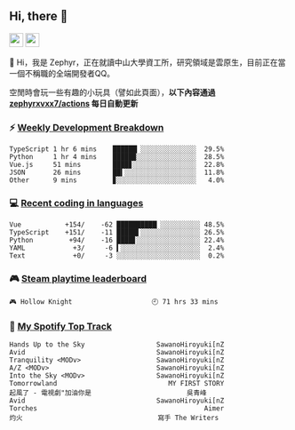<!--
**zephyrxvxx7/zephyrxvxx7** is a ✨ _special_ ✨ repository because its `README.md` (this file) appears on your GitHub profile.

Here are some ideas to get you started:

- 🔭 I’m currently working on ...
- 🌱 I’m currently learning ...
- 👯 I’m looking to collaborate on ...
- 🤔 I’m looking for help with ...
- 💬 Ask me about ...
- 📫 How to reach me: ...
- 😄 Pronouns: ...
- ⚡ Fun fact: ...
-->

## Hi, there 👋

<a href="https://www.instagram.com/zephyrxvxx7/"><img src="https://img.shields.io/badge/instagram-3f729b?&style=for-the-badge&logo=instagram&logoColor=white" height=25></a>
<a href="https://zephyrxvxx7.me/"><img src="https://img.shields.io/badge/blog-gray?&style=for-the-badge&logo=hexo&logoColor=white" height=25></a>

👋 Hi，我是 Zephyr，正在就讀中山大學資工所，研究領域是雲原生，目前正在當一個不稱職的全端開發者QQ。

空閒時會玩一些有趣的小玩具（譬如此頁面），**以下內容通過 [zephyrxvxx7/actions](https://github.com/zephyrxvxx7/zephyrxvxx7/actions) 每日自動更新**

### ⚡ [Weekly Development Breakdown](https://gist.github.com/zephyrxvxx7/ee1787313f0772b51494d051b5edde7f)

<!-- code_time start -->

```text
TypeScript 1 hr 6 mins    ██████▏░░░░░░░░░░░░░░  29.5%
Python     1 hr 4 mins    █████▉░░░░░░░░░░░░░░░  28.5%
Vue.js     51 mins        ████▊░░░░░░░░░░░░░░░░  22.8%
JSON       26 mins        ██▍░░░░░░░░░░░░░░░░░░  11.8%
Other      9 mins         ▊░░░░░░░░░░░░░░░░░░░░   4.0%
```

<!-- code_time end -->

### 💻 [Recent coding in languages](https://gist.github.com/zephyrxvxx7/08c5ff0fead26978490fef5d749f43ea)

<!-- code_diff start -->

```text
Vue           +154/    -62 ██████████▏░░░░░░░░░░ 48.5%
TypeScript    +151/    -11 █████▌░░░░░░░░░░░░░░░ 26.5%
Python         +94/    -16 ████▋░░░░░░░░░░░░░░░░ 22.4%
YAML            +3/     -6 ▍░░░░░░░░░░░░░░░░░░░░  2.4%
Text            +0/     -3 ░░░░░░░░░░░░░░░░░░░░░  0.2%
```

<!-- code_diff end -->

### 🎮 [Steam playtime leaderboard](https://gist.github.com/zephyrxvxx7/f77b8978877f959b69d84723c43a4a64)

<!-- steam_time start -->

```text
🎮 Hollow Knight                    🕘 71 hrs 33 mins
```

<!-- steam_time end -->

### 🎵 [My Spotify Top Track](https://gist.github.com/zephyrxvxx7/fe159fde5ec9ebea27e03dd63a71e78f)

<!-- spotify_track start -->

```text
Hands Up to the Sky                  SawanoHiroyuki[nZ
Avid                                 SawanoHiroyuki[nZ
Tranquility <MODv>                   SawanoHiroyuki[nZ
A/Z <MODv>                           SawanoHiroyuki[nZ
Into the Sky <MODv>                  SawanoHiroyuki[nZ
Tomorrowland                            MY FIRST STORY
起風了 - 電視劇"加油你是                        吳青峰
Avid                                 SawanoHiroyuki[nZ
Torches                                          Aimer
灼火                                  寫手 The Writers
```

<!-- spotify_track end -->
